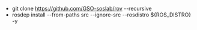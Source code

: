 

- git clone https://github.com/GSO-soslab/rov --recursive
- rosdep install --from-paths src --ignore-src --rosdistro ${ROS_DISTRO} -y